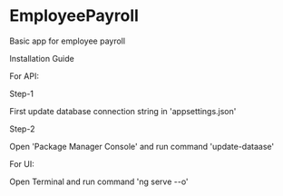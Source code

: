 # EmployeePayroll
Basic app for employee payroll


Installation Guide

For API:

Step-1

First update database connection string in 'appsettings.json'

Step-2

Open 'Package Manager Console' and run command 'update-dataase'



For UI:

Open Terminal and run command 'ng serve --o'